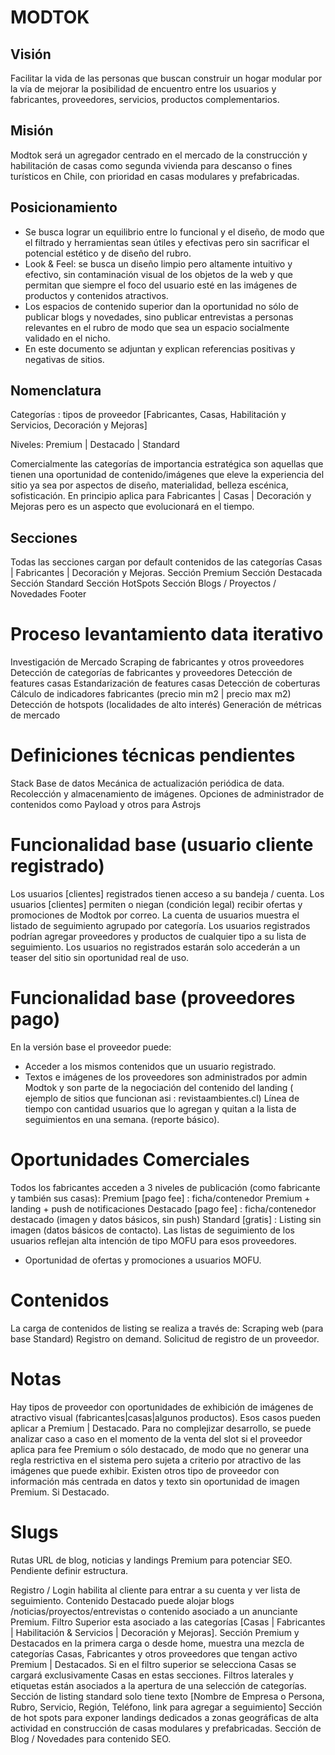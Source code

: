 # MODTOK

## Visión
Facilitar la vida de las personas que buscan construir un hogar modular por la vía de mejorar la posibilidad de encuentro entre los usuarios y fabricantes, proveedores, servicios, productos complementarios.

## Misión
Modtok será un agregador centrado en el mercado de la construcción y habilitación de casas como segunda vivienda para descanso o fines turísticos en Chile, con prioridad en casas modulares y prefabricadas.

## Posicionamiento

- Se busca lograr un equilibrio entre lo funcional y el diseño, de modo que el filtrado y herramientas sean útiles y efectivas pero sin sacrificar el potencial estético y de diseño del rubro.
- Look & Feel: se busca un diseño limpio pero altamente intuitivo y efectivo, sin contaminación visual de los objetos de la web y que permitan que siempre el foco del usuario esté en las imágenes de productos y contenidos atractivos.
- Los espacios de contenido superior dan la oportunidad no sólo de publicar blogs y novedades, sino publicar entrevistas a personas relevantes en el rubro de modo que sea un espacio socialmente validado en el nicho.
- En este documento se adjuntan y explican referencias positivas y negativas de sitios.

## Nomenclatura

Categorías : tipos de proveedor [Fabricantes, Casas, Habilitación y Servicios, Decoración y Mejoras]

Niveles: Premium | Destacado | Standard

Comercialmente las categorías de importancia estratégica son aquellas que tienen una oportunidad de contenido/imágenes que eleve la experiencia del sitio ya sea por aspectos de diseño, materialidad, belleza escénica, sofisticación. 
En principio aplica para Fabricantes | Casas | Decoración y Mejoras pero es un aspecto que evolucionará en el tiempo. 


## Secciones

Todas las secciones cargan por default contenidos de las categorías Casas | Fabricantes | Decoración y Mejoras.
Sección Premium 
Sección Destacada 
Sección Standard
Sección HotSpots
Sección Blogs / Proyectos / Novedades 
Footer


# Proceso levantamiento data iterativo
Investigación de Mercado
Scraping de fabricantes y otros proveedores
Detección de categorías de fabricantes y proveedores
Detección de features casas
Estandarización de features casas
Detección de coberturas
Cálculo de indicadores fabricantes (precio min m2 | precio max m2)
Detección de hotspots (localidades de alto interés)
Generación de métricas de mercado
 
# Definiciones técnicas pendientes
Stack
Base de datos
Mecánica de actualización periódica de data.
Recolección y almacenamiento de imágenes.
Opciones de administrador de contenidos como Payload y otros para Astrojs


# Funcionalidad base (usuario cliente registrado)
Los usuarios [clientes] registrados tienen acceso a su bandeja / cuenta.
Los usuarios [clientes] permiten o niegan (condición legal) recibir ofertas y promociones de Modtok por correo.
La cuenta de usuarios muestra el listado de seguimiento agrupado por categoría.
Los usuarios registrados podrían agregar proveedores y productos de cualquier tipo a su lista de seguimiento.
Los usuarios no registrados estarán solo accederán a un teaser del sitio sin oportunidad real de uso.

# Funcionalidad base (proveedores pago)
En la versión base el proveedor puede:
-  Acceder a los mismos contenidos que un usuario registrado.
-  Textos e imágenes de los proveedores son administrados por admin Modtok y son parte de la negociación del contenido del landing ( ejemplo de sitios que funcionan asi : revistaambientes.cl)
Línea de tiempo con cantidad usuarios que lo agregan y quitan a la lista de seguimientos en una semana. (reporte básico).



# Oportunidades Comerciales
Todos los fabricantes acceden a 3 niveles de publicación (como fabricante y también sus casas):
Premium [pago fee] : ficha/contenedor Premium + landing + push de notificaciones 
Destacado [pago fee] : ficha/contenedor destacado (imagen y datos básicos, sin push)
Standard [gratis] : Listing sin imagen (datos básicos de contacto).
Las listas de seguimiento de los usuarios reflejan alta intención de tipo MOFU para esos proveedores.
- Oportunidad de ofertas y promociones a usuarios MOFU.

# Contenidos
La carga de contenidos de listing se realiza a través de:
Scraping web (para base Standard)
Registro on demand. Solicitud de registro de un proveedor.

# Notas
Hay tipos de proveedor con oportunidades de exhibición de imágenes de atractivo visual (fabricantes|casas|algunos productos). Esos casos pueden aplicar a Premium | Destacado.
Para no complejizar desarrollo, se puede analizar caso a caso en el momento de la venta del slot si el proveedor aplica para fee Premium o sólo destacado, de modo que no generar una regla restrictiva en el sistema pero sujeta a criterio por atractivo de las imágenes que puede exhibir.
Existen otros tipo de proveedor con información más centrada en datos y texto sin oportunidad de imagen Premium. Si Destacado.

# Slugs
Rutas URL de blog, noticias y landings Premium para potenciar SEO.
Pendiente definir estructura.

Registro / Login habilita al cliente para entrar a su cuenta y ver lista de seguimiento.
Contenido Destacado puede alojar blogs /noticias/proyectos/entrevistas o contenido asociado a un anunciante Premium.
Filtro Superior esta asociado a las categorías [Casas | Fabricantes | Habilitación & Servicios | Decoración y Mejoras].
Sección Premium y Destacados en la primera carga o desde home, muestra una mezcla de categorías Casas, Fabricantes y otros proveedores que tengan activo Premium | Destacados. 
Si en el filtro superior se selecciona Casas se cargará exclusivamente Casas en estas secciones. 
Filtros laterales y etiquetas están asociados a la apertura de una selección de categorías.
Sección de listing standard solo tiene texto [Nombre de Empresa o Persona, Rubro, Servicio, Región, Teléfono, link para agregar a seguimiento]
Sección de hot spots para exponer landings dedicados a zonas geográficas de alta actividad en construcción de casas modulares y prefabricadas.
Sección de Blog / Novedades para contenido SEO.















